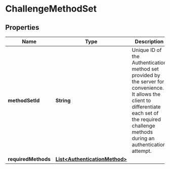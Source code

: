 
# ChallengeMethodSet

## Properties
Name | Type | Description | Notes
------------ | ------------- | ------------- | -------------
**methodSetId** | **String** | Unique ID of the Authentication method set provided by the server for convenience. It allows the client to differentiate each set of the required challenge methods during an authentication attempt. |  [optional]
**requiredMethods** | [**List&lt;AuthenticationMethod&gt;**](AuthenticationMethod.md) |  | 



